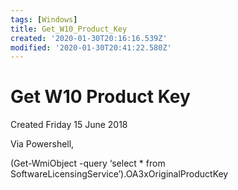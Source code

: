 ```yaml
---
tags: [Windows]
title: Get_W10_Product_Key
created: '2020-01-30T20:16:16.539Z'
modified: '2020-01-30T20:41:22.580Z'
---
```


# Get W10 Product Key
Created Friday 15 June 2018

Via Powershell,

(Get-WmiObject -query ‘select * from SoftwareLicensingService’).OA3xOriginalProductKey

